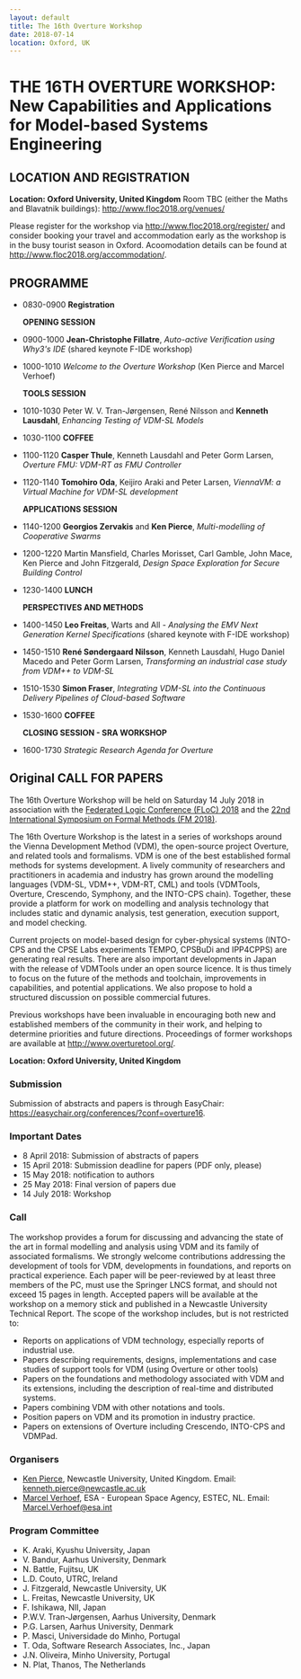 ```yaml
---
layout: default
title: The 16th Overture Workshop
date: 2018-07-14
location: Oxford, UK
---
```

# THE 16TH OVERTURE WORKSHOP: New Capabilities and Applications for Model-based Systems Engineering

## LOCATION AND REGISTRATION

**Location: Oxford University, United Kingdom**
Room TBC (either the Maths and Blavatnik buildings): http://www.floc2018.org/venues/

Please register for the workshop via http://www.floc2018.org/register/ and consider booking your travel and accommodation early as the workshop is in the busy tourist season in Oxford. Acoomodation details can be found at http://www.floc2018.org/accommodation/.

## PROGRAMME

* 0830-0900	__Registration__

  __OPENING SESSION__

* 0900-1000 __Jean-Christophe Fillatre__, _Auto-active Verification using Why3's IDE_ (shared keynote F-IDE workshop)

* 1000-1010 _Welcome to the Overture Workshop_ (Ken Pierce and Marcel Verhoef)

   __TOOLS SESSION__

* 1010-1030	Peter W. V. Tran-Jørgensen, René Nilsson and __Kenneth Lausdahl__, _Enhancing Testing of VDM-SL Models_

* 1030-1100 __COFFEE__

* 1100-1120  __Casper Thule__, Kenneth Lausdahl and Peter Gorm Larsen, _Overture FMU: VDM-RT as FMU Controller_

* 1120-1140  __Tomohiro Oda__, Keijiro Araki and Peter Larsen, _ViennaVM: a Virtual Machine for VDM-SL development_
 
   __APPLICATIONS SESSION__

* 1140-1200  __Georgios Zervakis__ and __Ken Pierce__, _Multi-modelling of Cooperative Swarms_

* 1200-1220  Martin Mansfield, Charles Morisset, Carl Gamble, John Mace, Ken Pierce and John Fitzgerald, _Design Space Exploration for Secure Building Control_

* 1230-1400  __LUNCH__

   __PERSPECTIVES AND METHODS__ 

* 1400-1450  __Leo Freitas__, Warts and All - _Analysing the EMV Next Generation Kernel Specifications_ (shared keynote with F-IDE workshop)

* 1450-1510  __René Søndergaard Nilsson__, Kenneth Lausdahl, Hugo Daniel Macedo and Peter Gorm Larsen, _Transforming an industrial case study from VDM++ to VDM-SL_

* 1510-1530  __Simon Fraser__, _Integrating VDM-SL into the Continuous Delivery Pipelines of Cloud-based Software_

* 1530-1600  __COFFEE__

  __CLOSING SESSION - SRA WORKSHOP__

* 1600-1730  _Strategic Research Agenda for Overture_


## Original CALL FOR PAPERS

The 16th Overture Workshop will be held on Saturday 14 July 2018 in association with the [Federated Logic Conference (FLoC) 2018](http://www.floc2018.org/) and the [22nd International Symposium on Formal Methods (FM 2018)](http://www.fmeurope.org/?p=613).

The  16th Overture Workshop is the latest in a
series of workshops around the Vienna Development Method (VDM), the open-source project
Overture, and related tools and formalisms. VDM is one of the best established formal methods for systems development. A lively community of researchers and practitioners in academia and industry has grown around the modelling languages (VDM-SL, VDM++, VDM-RT, CML) and tools (VDMTools, Overture, Crescendo, Symphony, and the INTO-CPS chain). Together, these provide a platform for work on modelling and analysis technology that includes static and dynamic analysis, test generation, execution support, and model checking. 

Current projects on model-based design for cyber-physical systems (INTO-CPS and the CPSE Labs experiments TEMPO, CPSBuDi and IPP4CPPS) are generating real results. There are also important developments in Japan with the release of VDMTools under an
open source licence. It is thus timely to focus on the future of the methods and toolchain, improvements in capabilities, and potential applications. We also propose to hold a structured discussion on possible commercial futures. 

Previous workshops have been invaluable in encouraging both new and established members of the community in their work, and helping to determine priorities and future directions. Proceedings of former workshops are available at http://www.overturetool.org/.

**Location: Oxford University, United Kingdom**

### Submission

Submission of abstracts and papers is through EasyChair: https://easychair.org/conferences/?conf=overture16.

### Important Dates

* 8 April 2018: Submission of abstracts of papers  
* 15 April 2018: Submission deadline for papers (PDF only, please)
* 15 May 2018: notification to authors
* 25 May 2018: Final version of papers due
* 14 July 2018: Workshop

### Call

The workshop provides a forum for discussing and advancing the state of the art in formal modelling and analysis using VDM and its family of associated formalisms. We strongly
welcome contributions addressing the development of tools for VDM, developments in foundations, and reports on practical experience. Each paper will be peer-reviewed by at least three members of the PC, must use the Springer LNCS format, and should not exceed 15 pages in length. Accepted papers will be available at the workshop on a memory stick and published in a Newcastle University Technical Report. The scope of the workshop includes, but is not restricted to: 

* Reports on applications of VDM technology, especially reports of industrial use.
* Papers describing requirements, designs, implementations and case studies of support
tools for VDM (using Overture or other tools)
* Papers on the foundations and methodology associated with VDM and its extensions,
including the description of real-time and distributed systems.
* Papers combining VDM with other notations and tools.
* Position papers on VDM and its promotion in industry practice.
* Papers on extensions of Overture including Crescendo, INTO-CPS and VDMPad.

### Organisers

* [Ken Pierce](http://www.ncl.ac.uk/computing/people/profile/kennethpierce.html#background), Newcastle University, United Kingdom. 
  Email: <kenneth.pierce@newcastle.ac.uk>
* [Marcel Verhoef](http://www.marcelverhoef.nl/), ESA - European Space Agency, ESTEC, NL. 
  Email: <Marcel.Verhoef@esa.int>

### Program Committee

* K. Araki, Kyushu University, Japan
* V. Bandur, Aarhus University, Denmark
* N. Battle, Fujitsu, UK
* L.D. Couto, UTRC, Ireland
* J. Fitzgerald, Newcastle University, UK
* L. Freitas, Newcastle University, UK
* F. Ishikawa, NII, Japan
* P.W.V. Tran-Jørgensen, Aarhus University, Denmark
* P.G. Larsen, Aarhus University, Denmark 
* P. Masci, Universidade do Minho, Portugal
* T. Oda, Software Research Associates, Inc., Japan
* J.N. Oliveira, Minho University, Portugal
* N. Plat, Thanos, The Netherlands 

